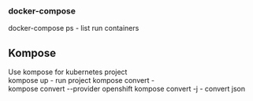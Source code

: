 ### docker-compose 
docker-compose ps - list run containers

## Kompose
Use kompose for kubernetes project  
kompose up - run project
kompose convert -   
kompose convert --provider openshift
kompose convert -j  - convert json

